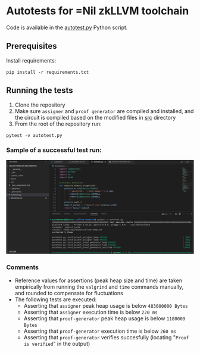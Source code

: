 # Autotests for =Nil zkLLVM toolchain

Code is available in the [autotest.py](./autotest.py) Python script.

## Prerequisites

Install requirements:

```shell
pip install -r requirements.txt
```

## Running the tests

1. Clone the repository 
2. Make sure `assigner` and `proof generator` are compiled and installed, and the circuit is compiled based on the modified files in [src](./src) directory
3. From the root of the repository run:
```shell
pytest -v autotest.py
```

### Sample of a successful test run:

![test_result](image.png)

### Comments

* Reference values for assertions (peak heap size and time) are taken empirically from running the `valgrind` and `time` commands manually, and rounded to compensate for fluctuations
* The following tests are executed:
    * Asserting that `assigner` peak heap usage is below `483000000 Bytes`
    * Asserting that `assigner` execution time is below `220 ms`
    * Asserting that `proof-generator` peak heap usage is below `1180000 Bytes`
    * Asserting that `proof-generator` execution time is below `260 ms`
    * Asserting that `proof-generator` verifies succesfully (locating "`Proof is verified`" in the output)
